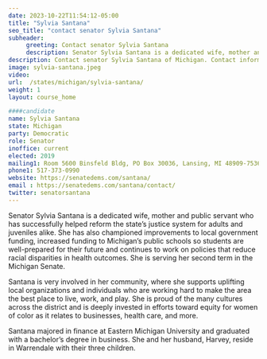 ```yaml
---
date: 2023-10-22T11:54:12-05:00
title: "Sylvia Santana"
seo_title: "contact senator Sylvia Santana"
subheader:
     greeting: Contact senator Sylvia Santana
     description: Senator Sylvia Santana is a dedicated wife, mother and public servant who has successfully helped reform the state’s justice system for adults and juveniles alike. She has also championed improvements to local government funding, increased funding to Michigan’s public schools so students are well-prepared for their future and continues to work on policies that reduce racial disparities in health outcomes. She is serving her second term in the Michigan Senate.
description: Contact senator Sylvia Santana of Michigan. Contact information for Sylvia Santana includes email address, phone number, and mailing address.
image: sylvia-santana.jpeg
video:
url:  /states/michigan/sylvia-santana/
weight: 1
layout: course_home

####candidate
name: Sylvia Santana
state: Michigan
party: Democratic
role: Senator
inoffice: current
elected: 2019
mailing1: Room 5600 Binsfeld Bldg, PO Box 30036, Lansing, MI 48909-7536
phone1:	517-373-0990
website: https://senatedems.com/santana/
email : https://senatedems.com/santana/contact/
twitter: senatorsantana
---
```


Senator Sylvia Santana is a dedicated wife, mother and public servant who has successfully helped reform the state’s justice system for adults and juveniles alike. She has also championed improvements to local government funding, increased funding to Michigan’s public schools so students are well-prepared for their future and continues to work on policies that reduce racial disparities in health outcomes. She is serving her second term in the Michigan Senate.

Santana is very involved in her community, where she supports uplifting local organizations and individuals who are working hard to make the area the best place to live, work, and play. She is proud of the many cultures across the district and is deeply invested in efforts toward equity for women of color as it relates to businesses, health care, and more.

Santana majored in finance at Eastern Michigan University and graduated with a bachelor’s degree in business. She and her husband, Harvey, reside in Warrendale with their three children.
